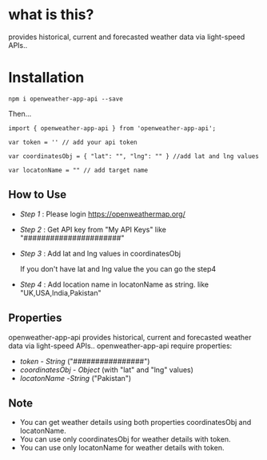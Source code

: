 # what is this?

provides historical, current and forecasted weather data via light-speed APIs..

# Installation 

`npm i openweather-app-api --save`

Then...

```
import { openweather-app-api } from 'openweather-app-api';

var token = '' // add your api token 

var coordinatesObj = { "lat": "", "lng": "" } //add lat and lng values 

var locatonName = "" // add target name 

```

## How to Use

* *Step 1* : Please login https://openweathermap.org/
* *Step 2* : Get API key from "My API Keys" like "######################"
* *Step 3* : Add lat and lng values in coordinatesObj 
   
   If you don't have lat and lng value the you can go the step4

* *Step 4* : Add location name in locatonName as string. like "UK,USA,India,Pakistan"

## Properties

openweather-app-api provides historical, current and forecasted weather data via light-speed APIs..
openweather-app-api require properties:

* *token* - _String_ ("################")
* *coordinatesObj* - _Object_ (with "lat" and "lng" values)
* *locatonName* -_String_ ("Pakistan")
  
## Note

*  You can get weather details using both properties coordinatesObj and locatonName.
*  You can use only coordinatesObj for weather details with token.
*  You can use only locatonName for weather details with token.
   

   
   

